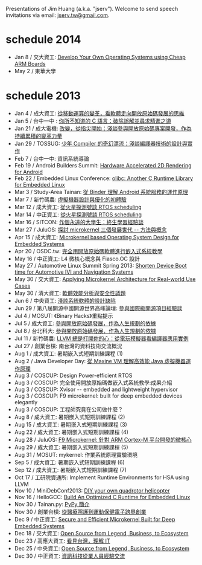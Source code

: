 Presentations of Jim Huang (a.k.a. "jserv"). Welcome to send speech invitations via email: <jserv.tw@gmail.com>.

# schedule 2014
* Jan 8 / 交大資工: [Develop Your Own Operating Systems using Cheap ARM Boards](http://www.cs.nctu.edu.tw/cswebsite/news/all/view/941)
* May 2 / 東華大學

# schedule 2013
* Jan 4 / 成大資工: [從移動運算的變革，看軟體走向開放原始碼發展的思維](http://osc2013.csie.ncku.edu.tw/news.php)
* Jan 5 / 台中一中 : [你所不知道的 C 語言：破除誤解並尋求精進之道](http://phorum.study-area.org/index.php?topic=68128.0)
* Jan 21 / 成大電機: [改變，從指尖開始：淺談參與開放原始碼專案開發，作為持續累積的變革力量](https://www.facebook.com/events/516387461734961/?group_id=0)
* Jan 29 / TOSSUG: [少年 Compiler 的奇幻漂流：淺談編譯器技術的設計與實作](http://registrano.com/events/76f72c)
* Feb 7 / 台中一中: 資訊系統導論
* Feb 19 / Android Builders Summit: [Hardware Accelerated 2D Rendering for Android](http://events.linuxfoundation.org/events/android-builders-summit/schedule)
* Feb 22 / Embedded Linux Conference: [olibc: Another C Runtime Library for Embedded Linux](http://events.linuxfoundation.org/events/embedded-linux-conference/schedule)
* Mar 3 / Study-Area Tainan: [從 Binder 理解 Android 系統服務的運作原理](http://phorum.study-area.org/index.php/topic,68304.0.html)
* Mar 7 / 新竹碼農: [虛擬機器設計與優化的初體驗](http://www.accupass.com/go/hcsm0307)
* Mar 12 / 成大資工: [從火星探測號談 RTOS scheduling](http://wiki.csie.ncku.edu.tw/embedded/schedule)
* Mar 14 / 中正資工: [從火星探測號談 RTOS scheduling](http://wiki.csie.ncku.edu.tw/embedded/schedule)
* Mar 16 / SITCON: [作個永遠的大學生：終生學習經驗談](http://sitcon.org/2013/)
* Mar 27 / JuluOS: [探討 microkernel 三個發展世代 -- 方法與概念](http://registrano.com/events/0d3fc6)
* Apr 15 / 成大資工: [Microkernel based Operating System Design for Embedded Systems](http://www.slideshare.net/jserv/microkernel-evolution)
* Apr 20 / OSDC.tw: [完全用開放原始碼軟體進行嵌入式系統教學](http://osdc.tw/schedule.html)
* May 16 / 中正資工: L4 微核心概念與 Fiasco.OC 設計
* May 27 / Automotive Linux Summit Spring 2013: [Shorten Device Boot time for Automotive IVI and Navigation Systems](http://automotivelinuxsummitspring2013.sched.org/)
* May 30 / 交大資工: [Applying Microkernel Architecture for Real-world Use Cases](http://www.cs.nctu.edu.tw/cswebsite/news/activities/view/595)
* May 30 / 清大資工: [軟體效能分析與安全性議題](http://appuniverz.webs.com/)
* Jun 6 / 中央資工: [淺談系統軟體的設計缺陷](http://goo.gl/Tlr2A)
* Jun 29 / 第八屆開源中國開源世界高峰論壇: [參與國際級開源項目經驗談](http://ocow.csdn.net/schedule.html)
* Jul 4 / MOSUT: 《Binary Hacks》重點提示
* Jul 5 / 成大資工: [參與開放原始碼發展，作為人生規劃的依據](http://wmmks.csie.ncku.edu.tw/tsoc2013/index.php?option=com_content&view=article&id=25)
* Jul 8 / 台北科大: [參與開放原始碼發展，作為人生規劃的依據](http://wmmks.csie.ncku.edu.tw/tsoc2013/index.php?option=com_content&view=article&id=25)
* Jul 11 / 新竹碼農: [LLVM 總是打開你的心：從電玩模擬器看編譯器應用實例](http://www.accupass.com/go/hcsm0711)
* Jul 27 / 創業台槓: 南台灣的資料技術交流概況
* Aug 1 / 成大資工: 暑期嵌入式短期訓練課程 (1)
* Aug 2 / Java Developer Day: [從 Maxine VM 理解高效能 Java 虛擬機器運作原理](http://www.codedata.com.tw/event/javaday/2013/)
* Aug 3 / COSCUP: Design Power-efficient RTOS
* Aug 3 / COSCUP: 完全使用開放原始碼做嵌入式系統教學:成果介紹
* Aug 3 / COSCUP: Xvisor -- embedded and lightweight hypervisor
* Aug 3 / COSCUP: F9 microkernel: built for deep embedded devices elegantly
* Aug 3 / COSCUP: 工程師究竟在公司做什麼？
* Aug 8 / 成大資工: 暑期嵌入式短期訓練課程 (2)
* Aug 15 / 成大資工: 暑期嵌入式短期訓練課程 (3)
* Aug 22 / 成大資工: 暑期嵌入式短期訓練課程 (4)
* Aug 28 / JuluOS: [F9 Microkernel: 針對 ARM Cortex-M 平台開發的微核心](http://registrano.com/events/efae55)
* Aug 29 / 成大資工: 暑期嵌入式短期訓練課程 (5)
* Aug 31 / MOSUT: mykernel: 作業系統原理實驗環境
* Sep 5 / 成大資工: 暑期嵌入式短期訓練課程 (6)
* Sep 12 / 成大資工: 暑期嵌入式短期訓練課程 (7)
* Oct 17 / 工研院資通所: Implement Runtime Environments for HSA using LLVM
* Nov 10 / MiniDebConf2013: [DIY your own quadrotor helicopter](https://wiki.debian.org/DebianTaiwan/MiniDebConf201)
* Nov 16 / HelloGCC: [Build An Optimized C Runtime for Embedded Linux](http://www.iscas.ac.cn/xwzx/kydt/201311/t20131115_3979276.html)
* Nov 30 / Tainan.py: [PyPy 簡介](http://www.meetup.com/Tainan-py-Python-Tainan-User-Group/events/148885402/)
* Nov 30 / 創業台槓: [從醫療照護到運動保健電子跨界創業](http://www.accupass.com/go/startuptalk13)
* Dec 9 / 中正資工: [Secure and Efficient Microkernel Built for Deep Embedded Systems](http://www.cs.ccu.edu.tw/ann/readFile.php?type=speech&page=a7b166b6d7f3359a245f0e2237785c08&ftype=jpg)
* Dec 18 / 交大資工: [Open Source from Legend, Business, to Ecosystem](http://www.cs.nctu.edu.tw/cswebsite/news/activities/view/915)
* Dec 23 / 高應大資工: [看見台灣，理解 IT](http://www.csie.kuas.edu.tw/xoops/modules/news/article.php?storyid=233)
* Dec 25 / 中央資工: [Open Source from Legend, Business, to Ecosystem](http://www.csie.ncu.edu.tw/show.php?cate=0&mode=view&pno=4919)
* Dec 30 / 中正資工: [資訊科技從業人員經驗交流](http://www.cs.ccu.edu.tw/ann/readFile.php?type=speech&page=f18b26146bb8c1d266a5e05103681167&ftype=jpg)
